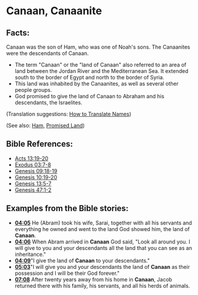 # Canaan, Canaanite #

## Facts: ##

Canaan was the son of Ham, who was one of Noah's sons. The Canaanites were the descendants of Canaan.

* The term "Canaan" or the "land of Canaan" also referred to an area of land between the Jordan River and the Mediterranean Sea. It extended south to the border of Egypt and north to the border of Syria.
* This land was inhabited by the Canaanites, as well as several other people groups.
* God promised to give the land of Canaan to Abraham and his descendants, the Israelites.

(Translation suggestions: [How to Translate Names](en/ta-vol1/translate/man/translate-names))

(See also: [Ham](../other/ham.md), [Promised Land](../kt/promisedland.md))

## Bible References: ##

* [Acts 13:19-20](en/tn/act/help/13/19)
* [Exodus 03:7-8](en/tn/exo/help/03/07)
* [Genesis 09:18-19](en/tn/gen/help/09/18)
* [Genesis 10:19-20](en/tn/gen/help/10/19)
* [Genesis 13:5-7](en/tn/gen/help/13/05)
* [Genesis 47:1-2](en/tn/gen/help/47/01)

## Examples from the Bible stories: ##

* __[04:05](en/tn/obs/help/04/05)__ He (Abram) took his wife, Sarai, together with all his servants and everything he owned and went to the land God showed him, the land of __Canaan__.
* __[04:06](en/tn/obs/help/04/06)__ When Abram arrived in __Canaan__  God said, "Look all around you. I will give to you and your descendants all the land that you can see as an inheritance."
* __[04:09](en/tn/obs/help/04/09)__"I give the land of __Canaan__  to your descendants."
* __[05:03](en/tn/obs/help/05/03)__"I will give you and your descendants the land of __Canaan__  as their possession and I will be their God forever."
* __[07:08](en/tn/obs/help/07/08)__ After twenty years away from his home in __Canaan__, Jacob returned there with his family, his servants, and all his herds of animals.
